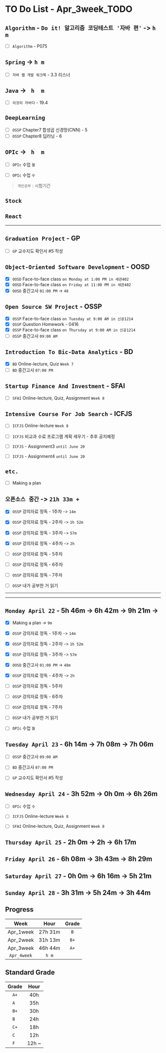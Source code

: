 # TO Do List - Apr_3week_TODO

## `Algorithm` - `Do it! 알고리즘 코딩테스트 '자바 편'` -> `h m`
- [ ] `Algorithm` - P075

## `Spring` -> `h m`
- [ ] `자바 웹 개발 워크북` - 3.3 리스너

## `Java` -> ` h  m`
- [ ] `이것이 자바다` - 19.4

## `DeepLearning`
- [ ] `OSSP` Chapter7 합성곱 신경망(CNN) - 5
- [ ] `OSSP` Chapter8 딥러닝 - 6

## `OPIc` -> ` h  m`
- [ ] `OPIc` 수업 `월`
- [ ] `OPIc` 수업 `수`


> `개인공부` : 시험기간

## `Stock`
## `React`
---

## `Graduation Project` - GP
- [ ] `GP` 교수지도 확인서 #5 작성

## `Object-Oriented Software Development` - OOSD
- [x] `OOSD` Face-to-face class `on Monday at 1:00 PM in 새관402`
- [x] `OOSD` Face-to-face class `on Friday at 11:00 PM in 새관402`
- [x] `OOSD` 중간고사 `01:00 PM` -> `48`

## `Open Source SW Project` - OSSP
- [x] `OSSP` Face-to-face class `on Tuesday at 9:00 AM in 신공1214`
- [x] `OSSP` Question Homework - 0416
- [x] `OSSP` Face-to-face class `on Thursday at 9:00 AM in 신공1214`
- [ ] `OSSP` 중간고사 `09:00 AM`

## `Introduction To Bic-Data Analytics` - BD
- [x] `BD` Online-lecture, Quiz  `Week 7`
- [ ] `BD` 중간고사 `07:00 PM`

## `Startup Finance And Investment` - SFAI
- [ ] `SFAI` Online-lecture, Quiz, Assignment `Week 8`

## `Intensive Course For Job Search` - ICFJS
- [ ] `ICFJS` Online-lecture `Week 8`

- [ ] `ICFJS` 비교과 수료 프로그램 계획 세우기 - 추후 공지예정
- [ ] `ICFJS` - Assignment3 `until June 20`
- [ ] `ICFJS` - Assignment4 `until June 20`

## `etc.`
- [ ] Making a plan


## `오픈소스 중간` -> `21h 33m + `
- [x] `OSSP` 강의자료 정독 - 1주차 -> `14m`
- [x] `OSSP` 강의자료 정독 - 2주차 -> `1h 52m`
- [x] `OSSP` 강의자료 정독 - 3주차 -> `57m`
- [x] `OSSP` 강의자료 정독 - 4주차 -> `2h`
- [ ] `OSSP` 강의자료 정독 - 5주차
- [ ] `OSSP` 강의자료 정독 - 6주차
- [ ] `OSSP` 강의자료 정독 - 7주차
- [ ] `OSSP` 내가 공부한 거 읽기


---
---

## `Monday April 22` - 5h 46m -> 6h 42m -> 9h 21m -> 
- [x] Making a plan -> `9m`
- [x] `OSSP` 강의자료 정독 - 1주차 -> `14m`
- [x] `OSSP` 강의자료 정독 - 2주차 -> `1h 52m`
- [x] `OSSP` 강의자료 정독 - 3주차 -> `57m`
- [x] `OOSD` 중간고사 `01:00 PM` -> `48m`
- [x] `OSSP` 강의자료 정독 - 4주차 -> `2h`
- [ ] `OSSP` 강의자료 정독 - 5주차
- [ ] `OSSP` 강의자료 정독 - 6주차
- [ ] `OSSP` 강의자료 정독 - 7주차
- [ ] `OSSP` 내가 공부한 거 읽기
- [ ] `OPIc` 수업 `월`


## `Tuesday April 23` - 6h 14m -> 7h 08m -> 7h 06m
- [ ] `OSSP` 중간고사 `09:00 AM`
- [ ] `BD` 중간고사 `07:00 PM`
- [ ] `GP` 교수지도 확인서 #5 작성


## `Wednesday April 24` - 3h 52m -> 0h 0m -> 6h 26m
- [ ] `OPIc` 수업 `수`
- [ ] `ICFJS` Online-lecture `Week 8`
- [ ] `SFAI` Online-lecture, Quiz, Assignment `Week 8`


## `Thursday April 25` - 2h 0m -> 2h -> 6h 17m



## `Friday April 26` - 6h 08m -> 3h 43m -> 8h 29m



## `Saturday April 27` - 0h 0m -> 6h 16m -> 5h 21m



## `Sunday April 28` - 3h 31m -> 5h 24m -> 3h 44m




## Progress
| Week | Hour | Grade |
|:---:|:---:|:---:|
|Apr_1week|27h 31m|`B`|
|Apr_2week|31h 13m|`B+`|
|Apr_3week|46h 44m|`A+`|
|`Apr_4week`|`h m`||


## Standard Grade
| Grade | Hour |
|:---:|:---:|
|`A+`|40h|
|`A `|35h|
|`B+`|30h|
|`B `|24h|
|`C+`|18h|
|`C `|12h|
|`F `|12h ~|
